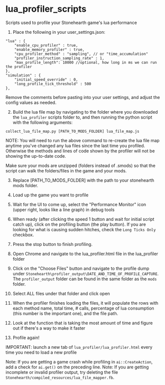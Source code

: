 # lua_profiler_scripts
Scripts used to profile your Stonehearth game's lua performance

1. Place the following in your user_settings.json:
```
"lua" : {
    "enable_cpu_profiler" : true,
    "enable_memory_profiler" : true,
    "cpu_profiler_method" : "sampling", // or "time_accumulation"
    "profiler_instruction_sampling_rate" : 1,
    "max_profile_length": 10000 //optional, how long in ms we can run the profiler
},
"simulation" : {
    "initial_speed_override" : 0,
    "long_profile_tick_threshold" : 500
},
 ```
 Remove the comments before pasting into your user settings, and adjust the config values as needed.

2. Build the lua file map by navigating to the folder where you downloaded the `lua_profiler` scripts folder to, and then running the python script with the following arguments:

`collect_lua_file_map.py [PATH_TO_MODS_FOLDER] lua_file_map.js`

NOTE: You will need to run the above command to re-create the lua file map anytime you've changed any lua files since the last time you profiled. Otherwise the methods and lines of code shown by the profiler will not be showing the up-to-date code.

Make sure your mods are unzipped (folders instead of .smods) so that the script can walk the folders/files in the game and your mods. 

3. Replace [PATH_TO_MODS_FOLDER] with the path to your stonehearth mods folder.

4. Load up the game you want to profile
5. Wait for the UI to come up, select the "Performance Monitor" icon (upper right, looks like a line graph) in debug tools
6. When ready (after clicking the speed 1 button and wait for initial script catch up), click on the profiling button (the play button). If you are looking for what is causing sudden hitches, check the `Long Ticks Only` checkbox.
7. Press the stop button to finish profiling.
9. Open Chrome and navigate to the lua_profiler.html file in the lua_profiler folder
10. Click on the "Choose Files" button and navigate to the profile dump under `Stonehearth\profiler_output\DATE_AND_TIME_OF_PROFILE_CAPTURE`. The `profiler_output` folder can be found in the same folder as the `mods` folder.
11. Select ALL files under that folder and click open
12. When the profiler finishes loading the files, it will populate the rows with each method name, total time, # calls, percentage of lua consumption (this number is the important one), and the file path.
13. Look at the function that is taking the most amount of time and figure out if there's a way to make it faster
14. Profile again!

IMPORTANT: launch a new tab of `lua_profiler/lua_profiler.html` every time you need to load a new profile

Note: If you are getting a game crash while profiling in `ai::CreateAction`, add a check for `ai.get()` on the preceding line.
Note: If you are getting incomplete or invalid profiler output, try deleting the file `Stonehearth/compiled_resources/lua_file_mapper.fb`.
 

